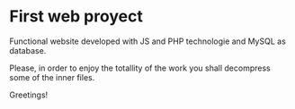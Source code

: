 # First web proyect 

Functional website developed with JS and PHP technologie and MySQL as database.

Please, in order to enjoy the totallity of the work you shall decompress some of the inner files.

Greetings!
